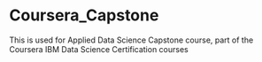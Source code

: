 # Coursera_Capstone
This is used for Applied Data Science Capstone course, part of the Coursera IBM Data Science Certification courses
